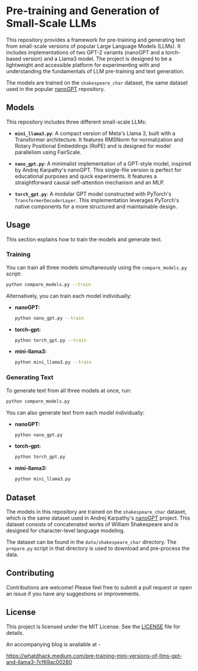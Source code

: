 # Pre-training and Generation of Small-Scale LLMs

This repository provides a framework for pre-training and generating text from small-scale versions of popular Large Language Models (LLMs). It includes implementations of two GPT-2 variants (nanoGPT and a torch-based version) and a Llama3 model. The project is designed to be a lightweight and accessible platform for experimenting with and understanding the fundamentals of LLM pre-training and text generation.

The models are trained on the `shakespeare_char` dataset, the same dataset used in the popular [nanoGPT](https://github.com/karpathy/nanoGPT) repository.

## Models

This repository includes three different small-scale LLMs:

*   **`mini_llama3.py`**: A compact version of Meta's Llama 3, built with a Transformer architecture. It features RMSNorm for normalization and Rotary Positional Embeddings (RoPE) and is designed for model parallelism using FairScale.

*   **`nano_gpt.py`**: A minimalist implementation of a GPT-style model, inspired by Andrej Karpathy's nanoGPT. This single-file version is perfect for educational purposes and quick experiments. It features a straightforward causal self-attention mechanism and an MLP.

*   **`torch_gpt.py`**: A modular GPT model constructed with PyTorch's `TransformerDecoderLayer`. This implementation leverages PyTorch's native components for a more structured and maintainable design.

## Usage

This section explains how to train the models and generate text.

### Training

You can train all three models simultaneously using the `compare_models.py` script:

```bash
python compare_models.py --train
```

Alternatively, you can train each model individually:

*   **nanoGPT:**
    ```bash
    python nano_gpt.py --train
    ```

*   **torch-gpt:**
    ```bash
    python torch_gpt.py --train
    ```

*   **mini-llama3:**
    ```bash
    python mini_llama3.py --train
    ```

### Generating Text

To generate text from all three models at once, run:

```bash
python compare_models.py
```

You can also generate text from each model individually:

*   **nanoGPT:**
    ```bash
    python nano_gpt.py
    ```

*   **torch-gpt:**
    ```bash
    python torch_gpt.py
    ```

*   **mini-llama3:**
    ```bash
    python mini_llama3.py
    ```

## Dataset

The models in this repository are trained on the `shakespeare_char` dataset, which is the same dataset used in Andrej Karpathy's [nanoGPT](https://github.com/karpathy/nanoGPT) project. This dataset consists of concatenated works of William Shakespeare and is designed for character-level language modeling.

The dataset can be found in the `data/shakespeare_char` directory. The `prepare.py` script in that directory is used to download and pre-process the data.


## Contributing

Contributions are welcome! Please feel free to submit a pull request or open an issue if you have any suggestions or improvements.

## License

This project is licensed under the MIT License. See the [LICENSE](LICENSE) file for details.

An accompanying blog is available at -

https://whatdhack.medium.com/pre-training-mini-versions-of-llms-gpt-and-llama3-7cf69ac00280
